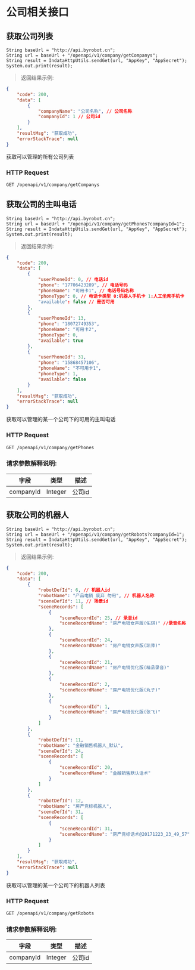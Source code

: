 # 公司相关接口

## 获取公司列表

```java
String baseUrl = "http://api.byrobot.cn";
String url = baseUrl + "/openapi/v1/company/getCompanys";
String result = IndataHttpUtils.sendGet(url, "AppKey", "AppSecret");
System.out.print(result);
```

> 返回结果示例:

```json
{
    "code": 200,
    "data": [
        {
            "companyName": "公司名称", // 公司名称
            "companyId": 1 // 公司id
        }
    ],
    "resultMsg": "获取成功",
    "errorStackTrace": null
}
```

获取可以管理的所有公司列表

### HTTP Request

`GET /openapi/v1/company/getCompanys`

## 获取公司的主叫电话

```Java
String baseUrl = "http://api.byrobot.cn";
String url = baseUrl + "/openapi/v1/company/getPhones?companyId=1";
String result = IndataHttpUtils.sendGet(url, "AppKey", "AppSecret");
System.out.print(result);
```

> 返回结果示例:

```json
{
    "code": 200,
    "data": [
        {
            "userPhoneId": 0, // 电话id
            "phone": "17706423289", // 电话号码
            "phoneName": "可用卡1", // 电话号码名称
            "phoneType": 0, // 电话卡类型 0:机器人手机卡 1:人工坐席手机卡
            "available": false // 是否可用
        },
        {
            "userPhoneId": 13,
            "phone": "18072749353",
            "phoneName": "可用卡2",
            "phoneType": 0,
            "available": true
        },
        {
            "userPhoneId": 31,
            "phone": "15868457106",
            "phoneName": "不可用卡1",
            "phoneType": 1,
            "available": false
        }
    ],
    "resultMsg": "获取成功",
    "errorStackTrace": null
}
```

获取可以管理的某一个公司下的可用的主叫电话



### HTTP Request

`GET /openapi/v1/company/getPhones`

### 请求参数解释说明:

字段 | 类型 | 描述
--------- | ----------- | -----------
companyId | Integer | 公司id

## 获取公司的机器人

```java
String baseUrl = "http://api.byrobot.cn";
String url = baseUrl + "/openapi/v1/company/getRobots?companyId=1";
String result = IndataHttpUtils.sendGet(url, "AppKey", "AppSecret");
System.out.print(result);
```

> 返回结果示例:

```json
{
    "code": 200,
    "data": [
        {
            "robotDefId": 6, // 机器人id
            "robotName": "产品电销_废弃_勿用", // 机器人名称
            "sceneDefId": 11, // 场景id
            "sceneRecords": [
                {
                    "sceneRecordId": 25, // 录音id
                    "sceneRecordName": "房产电销女声版(佑琪)" //录音名称
                },
                {
                    "sceneRecordId": 24,
                    "sceneRecordName": "房产电销女声版(凯萍)"
                },
                {
                    "sceneRecordId": 21,
                    "sceneRecordName": "房产电销优化版(精品录音)"
                },
                {
                    "sceneRecordId": 2,
                    "sceneRecordName": "房产电销优化版(丸子)"
                },
                {
                    "sceneRecordId": 1,
                    "sceneRecordName": "房产电销优化版(张飞)"
                }
            ]
        },
        {
            "robotDefId": 11,
            "robotName": "金融销售机器人_默认",
            "sceneDefId": 24,
            "sceneRecords": [
                {
                    "sceneRecordId": 20,
                    "sceneRecordName": "金融销售默认话术"
                }
            ]
        },
        {
            "robotDefId": 12,
            "robotName": "房产竞标机器人",
            "sceneDefId": 31,
            "sceneRecords": [
                {
                    "sceneRecordId": 31,
                    "sceneRecordName": "房产竞标话术@20171223_23_49_57"
                }
            ]
        }
    ],
    "resultMsg": "获取成功",
    "errorStackTrace": null
}
```

获取可以管理的某一个公司下的机器人列表

### HTTP Request

`GET /openapi/v1/company/getRobots`

### 请求参数解释说明:

字段 | 类型 | 描述
--------- | ----------- | -----------
companyId | Integer | 公司id